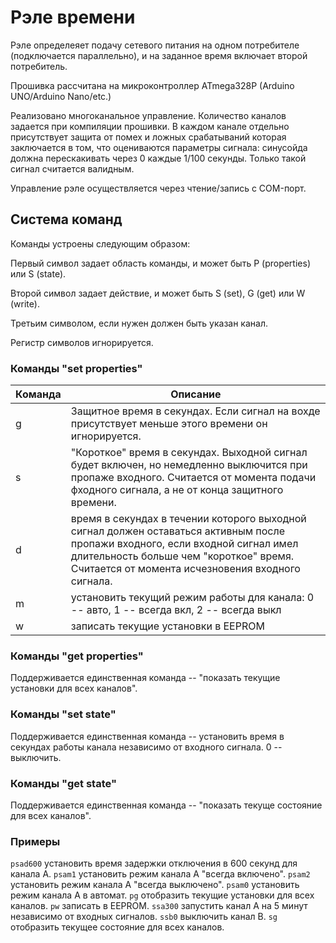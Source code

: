# Рэле времени

Рэле определеяет подачу сетевого питания на одном потребителе (подключается параллельно), и на заданное время включает второй потребитель.

Прошивка рассчитана на микроконтроллер ATmega328P (Arduino UNO/Arduino Nano/etc.)

Реализовано многоканальное управление. Количество каналов задается при компиляции прошивки. В каждом канале отдельно присутствует защита от помех и ложных срабатываний которая заключается в том, что оцениваются параметры сигнала: синусойда должна перескакивать через 0 каждые 1/100 секунды. Только такой сигнал считается валидным.

Управление рэле осуществляется через чтение/запись с COM-порт. 

## Система команд

Команды устроены следующим образом: 

Первый символ задает область команды, и может быть P (properties) или S (state). 

Второй символ задает действие, и может быть S (set), G (get) или W (write).

Третьим символом, если нужен должен быть указан канал.

Регистр символов игнорируется.

### Команды "set properties"

|Команда|Описание|
|---|---|
|g|Защитное время в секундах. Если сигнал на вохде присутствует меньше этого времени он игнорируется.|
|s|"Короткое" время в секундах. Выходной сигнал будет включен, но немедленно выключится при пропаже входного. Считается от момента подачи фходного сигнала, а не от конца защитного времени.|
|d|время в секундах в течении которого выходной сигнал должен оставаться активным после пропажи входного, если входной сигнал имел длительность больше чем "короткое" время. Считается от момента исчезновения входного сигнала.|
|m|установить текущий режим работы для канала: 0 -- авто, 1 -- всегда вкл, 2 -- всегда выкл|
|w|записать текущие установки в EEPROM|

### Команды "get properties"

Поддерживается единственная команда -- "показать текущие установки для всех каналов".

### Команды "set state"

Поддерживается единственная команда -- установить время в секундах работы канала независимо от входного сигнала. 0 -- выключить.

### Команды "get state"

Поддерживается единственная команда -- "показать текуще состояние для всех каналов".


### Примеры
``psad600``
установить время задержки отключения в 600 секунд для канала A.
``psam1``
установить режим канала A "всегда включено".
``psam2``
установить режим канала A "всегда выключено".
``psam0``
установить режим канала A в автомат.
``pg``
отобразить текущие установки для всех каналов.
``pw``
записать в EEPROM.
``ssa300``
запустить канал А на 5 минут независимо от входных сигналов.
``ssb0``
выключить канал B.
``sg``
отобразить текущее состояние для всех каналов.
